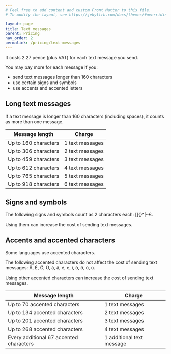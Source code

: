 ```yaml
---
# Feel free to add content and custom Front Matter to this file.
# To modify the layout, see https://jekyllrb.com/docs/themes/#overriding-theme-defaults

layout: page
title: Text messages
parent: Pricing
nav_order: 2
permalink: /pricing/text-messages
---
```


It costs 2.27 pence (plus VAT) for each text message you send.

You may pay more for each message if you:

- send text messages longer than 160 characters
- use certain signs and symbols
- use accents and accented letters

## Long text messages

If a text message is longer than 160 characters (including spaces), it counts as more than one message.

| Message length       | Charge          |
| -------------------- | --------------- |
| Up to 160 characters | 1 text messages |
| Up to 306 characters | 2 text messages |
| Up to 459 characters | 3 text messages |
| Up to 612 characters | 4 text messages |
| Up to 765 characters | 5 text messages |
| Up to 918 characters | 6 text messages |

## Signs and symbols

The following signs and symbols count as 2 characters each: []{}^\|~€.

Using them can increase the cost of sending text messages.

## Accents and accented characters

Some languages use accented characters.

The following accented characters do not affect the cost of sending text messages: Ä, É, Ö, Ü, à, ä, é, è, ì, ò, ö, ù, ü.

Using other accented characters can increase the cost of sending text messages.

| Message length                          | Charge                    |
| --------------------------------------- | ------------------------- |
| Up to 70 accented characters            | 1 text messages           |
| Up to 134 accented characters           | 2 text messages           |
| Up to 201 accented characters           | 3 text messages           |
| Up to 268 accented characters           | 4 text messages           |
| Every additional 67 accented characters | 1 additional text message |
